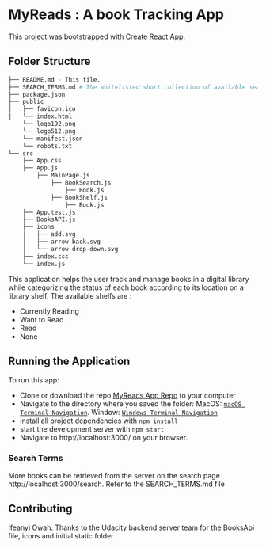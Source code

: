 # MyReads : A book Tracking App

This project was bootstrapped with [Create React App](https://github.com/facebook/create-react-app).

## Folder Structure

```bash
├── README.md - This file.
├── SEARCH_TERMS.md # The whitelisted short collection of available search terms for you to use with the app.
├── package.json
├── public
│   ├── favicon.ico
│   └── index.html
    └── logo192.png
    └── logo512.png
    └── manifest.json
    └── robots.txt
└── src
    ├── App.css
    ├── App.js
        ├── MainPage.js
            ├── BookSearch.js
                ├── Book.js
            ├── BookShelf.js
                ├── Book.js
    ├── App.test.js
    ├── BooksAPI.js
    ├── icons
    │   ├── add.svg
    │   ├── arrow-back.svg
    │   └── arrow-drop-down.svg
    ├── index.css
    └── index.js
```

This application helps the user track and manage books in a digital library while categorizing the status of each book according to its location on a library shelf. The available shelfs are :

- Currently Reading
- Want to Read
- Read
- None

## Running the Application

To run this app:

- Clone or download the repo [MyReads App Repo](https://github.com/Ifeanyi-Owah/myreads-app) to your computer
- Navigate to the directory where you saved the folder: MacOS: [`macOS Terminal Navigation`](https://wiki.communitydata.science/MacOS_terminal_navigation). Window:
  [`Windows Terminal Navigation`](https://wiki.communitydata.science/Windows_terminal_navigation)
- install all project dependencies with `npm install`
- start the development server with `npm start`
- Navigate to http://localhost:3000/ on your browser.

### Search Terms

More books can be retrieved from the server on the search page http://localhost:3000/search. Refer to the SEARCH_TERMS.md file

## Contributing

Ifeanyi Owah. Thanks to the Udacity backend server team for the BooksApi file, icons and initial static folder.
